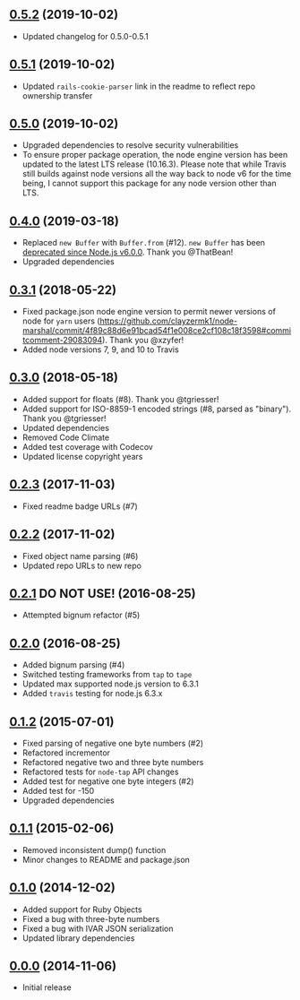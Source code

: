 ## [0.5.2](https://github.com/clayzermk1/node-marshal/compare/v0.5.1...v0.5.2) (2019-10-02)
- Updated changelog for 0.5.0-0.5.1

## [0.5.1](https://github.com/clayzermk1/node-marshal/compare/v0.5.0...v0.5.1) (2019-10-02)
- Updated `rails-cookie-parser` link in the readme to reflect repo ownership transfer

## [0.5.0](https://github.com/clayzermk1/node-marshal/compare/0.4.0...v0.5.0) (2019-10-02)
- Upgraded dependencies to resolve security vulnerabilities
- To ensure proper package operation, the node engine version has been updated to the latest LTS release (10.16.3). Please note that while Travis still builds against node versions all the way back to node v6 for the time being, I cannot support this package for any node version other than LTS.

## [0.4.0](https://github.com/clayzermk1/node-marshal/compare/0.3.1...0.4.0) (2019-03-18)
- Replaced `new Buffer` with `Buffer.from` (#12). `new Buffer` has been [deprecated since Node.js v6.0.0](https://nodejs.org/dist/v10.15.0/docs/api/buffer.html#buffer_new_buffer_array). Thank you @ThatBean!
- Upgraded dependencies

## [0.3.1](https://github.com/clayzermk1/node-marshal/compare/0.3.0...0.3.1) (2018-05-22)
- Fixed package.json node engine version to permit newer versions of node for `yarn` users (https://github.com/clayzermk1/node-marshal/commit/4f89c88d6e91bcad54f1e008ce2cf108c18f3598#commitcomment-29083094). Thank you @xzyfer!
- Added node versions 7, 9, and 10 to Travis

## [0.3.0](https://github.com/clayzermk1/node-marshal/compare/0.2.3...0.3.0) (2018-05-18)
- Added support for floats (#8). Thank you @tgriesser!
- Added support for ISO-8859-1 encoded strings (#8, parsed as "binary"). Thank you @tgriesser!
- Updated dependencies
- Removed Code Climate
- Added test coverage with Codecov
- Updated license copyright years

## [0.2.3](https://github.com/clayzermk1/node-marshal/compare/0.2.2...0.2.3) (2017-11-03)
- Fixed readme badge URLs (#7)

## [0.2.2](https://github.com/clayzermk1/node-marshal/compare/0.2.0...0.2.2) (2017-11-02)
- Fixed object name parsing (#6)
- Updated repo URLs to new repo

## [0.2.1](https://github.com/clayzermk1/node-marshal/compare/0.2.0...0.2.1) DO NOT USE! (2016-08-25)
- Attempted bignum refactor (#5)

## [0.2.0](https://github.com/clayzermk1/node-marshal/compare/0.1.2...0.2.0) (2016-08-25)
- Added bignum parsing (#4)
- Switched testing frameworks from `tap` to `tape`
- Updated max supported node.js version to 6.3.1
- Added `travis` testing for node.js 6.3.x

## [0.1.2](https://github.com/clayzermk1/node-marshal/compare/0.1.1...0.1.2) (2015-07-01)
- Fixed parsing of negative one byte numbers (#2)
- Refactored incrementor
- Refactored negative two and three byte numbers
- Refactored tests for `node-tap` API changes
- Added test for negative one byte integers (#2)
- Added test for -150
- Upgraded dependencies

## [0.1.1](https://github.com/clayzermk1/node-marshal/compare/0.1.0...0.1.1) (2015-02-06)
- Removed inconsistent dump() function
- Minor changes to README and package.json

## [0.1.0](https://github.com/clayzermk1/node-marshal/compare/0.0.0...0.1.0) (2014-12-02)
- Added support for Ruby Objects
- Fixed a bug with three-byte numbers
- Fixed a bug with IVAR JSON serialization
- Updated library dependencies

## [0.0.0](https://github.com/clayzermk1/node-marshal/tree/0.0.0) (2014-11-06)
- Initial release
